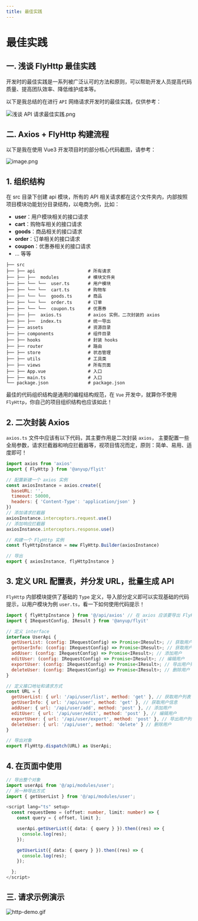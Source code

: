 ```yaml
---
title: 最佳实践
---
```


# 最佳实践

## 一. 浅谈 FlyHttp 最佳实践

开发时的最佳实践是一系列被广泛认可的方法和原则，可以帮助开发人员提高代码质量、提高团队效率、降低维护成本等。

以下是我总结的在进行 `API` 网络请求开发时的最佳实践，仅供参考：

![浅谈 API 请求最佳实践.png](https://p1-juejin.byteimg.com/tos-cn-i-k3u1fbpfcp/f2492c2f67e0449aa5af22e9b74206f3~tplv-k3u1fbpfcp-jj-mark:0:0:0:0:q75.image#?w=1472&h=683&s=156847&e=png&b=fef7f7)

## 二. Axios + FlyHttp 构建流程

以下是我在使用 Vue3 开发项目时的部分核心代码截图，请参考：

![image.png](https://p1-juejin.byteimg.com/tos-cn-i-k3u1fbpfcp/47bc81bb023f470789c75df5f4763442~tplv-k3u1fbpfcp-jj-mark:0:0:0:0:q75.image#?w=1352&h=734&s=241502&e=png&b=202020)

## 1. 组织结构

在 src 目录下创建 api 模块，所有的 API 相关请求都在这个文件夹内，内部按照项目模块功能划分目录结构，以电商为例，比如：

- **user**：用户模块相关的接口请求
- **cart**：购物车相关的接口请求
- **goods**：商品相关的接口请求
- **order**：订单相关的接口请求
- **coupon**：优惠券相关的接口请求
- ... 等等

```
├── src
├── ├── api                    # 所有请求
├── ├── ├──  modules           # 模块文件夹
├── ├── └── └──  user.ts       # 用户模块
├── ├── └── └──  cart.ts       # 购物车
├── ├── └── └──  goods.ts      # 商品
├── ├── └── └──  order.ts      # 订单
├── ├── └── └──  coupon.ts     # 优惠券
├── ├── ├──  axios.ts          # axios 实例，二次封装的 axios
├── ├── ├──  index.ts          # 统一导出
├── ├── assets                 # 资源目录
├── ├── components             # 组件目录
├── ├── hooks                  # 封装 hooks
├── ├── router                 # 路由
├── ├── store                  # 状态管理
├── ├── utils                  # 工具类
├── ├── views                  # 所有页面
├── ├── App.vue                # 入口
├── ├── main.ts                # 入口
└── package.json               # package.json
```

最佳的代码组织结构是通用的编程结构规范，在 `Vue` 开发中，就算你不使用 `FlyHttp`，你自己的项目组织结构也应该如此！

## 2. 二次封装 Axios

`axios.ts` 文件中应该有以下代码，其主要作用是二次封装 `axios`， 主要配置一些全局参数，请求拦截器和响应拦截器等，视项目情况而定，原则：简单、易用、适度即可！

```js
import axios from 'axios'
import { FlyHttp } from '@anyup/flyit'

// 配置新建一个 axios 实例
const axiosInstance = axios.create({
  baseURL: '',
  timeout: 50000,
  headers: { 'Content-Type': 'application/json' }
})
// 添加请求拦截器
axiosInstance.interceptors.request.use()
// 添加响应拦截器
axiosInstance.interceptors.response.use()

// 构建一个 FlyHttp 实例
const flyHttpInstance = new FlyHttp.Builder(axiosInstance)

// 导出
export { axiosInstance, flyHttpInstance }
```

## 3. 定义 URL 配置表，并分发 URL，批量生成 API

`FlyHttp` 内部模块提供了基础的 `Type` 定义，导入部分定义即可以实现基础的代码提示，以用户模块为例 `user.ts`，看一下如何使用代码提示！

```js
import { flyHttpInstance } from '@/api/axios' // 在 axios 应该要导出 FlyHttp 实例
import { IRequestConfig, IResult } from '@anyup/flyit'

// 定义 interface
interface UserApi {
  getUserList: (config: IRequestConfig) => Promise<IResult>; // 获取用户列表
  getUserInfo: (config: IRequestConfig) => Promise<IResult>; // 获取用户信息
  addUser: (config: IRequestConfig) => Promise<IResult>; // 添加用户
  editUser: (config: IRequestConfig) => Promise<IResult>; // 编辑用户
  exportUser: (config: IRequestConfig) => Promise<IResult>; // 导出用户列表
  deleteUser: (config: IRequestConfig) => Promise<IResult>; // 删除用户
}

// 定义接口地址和请求方式
const URL = {
  getUserList: { url: '/api/user/list', method: 'get' }, // 获取用户列表
  getUserInfo: { url: '/api/user', method: 'get' }, // 获取用户信息
  addUser: { url: '/api/user/add', method: 'post' }, // 添加用户
  editUser: { url: '/api/user/edit', method: 'post' }, // 编辑用户
  exportUser: { url: '/api/user/export', method: 'post' }, // 导出用户列表
  deleteUser: { url: '/api/user', method: 'delete' } // 删除用户
}

// 导出对象
export FlyHttp.dispatch(URL) as UserApi;
```

## 4. 在页面中使用

```ts
// 导出整个对象
import userApi from '@/api/modules/user';
// 另一种导出方式
import { getUserList } from '@/api/modules/user';

<script lang="ts" setup>
  const requestDemo = (offset: number, limit: number) => {
    const query = { offset, limit };

    userApi.getUserList({ data: { query } }).then((res) => {
      console.log(res);
    });

    getUserList({ data: { query } }).then((res) => {
      console.log(res);
    });

  };
</script>

```

## 三. 请求示例演示

![http-demo.gif](https://p3-juejin.byteimg.com/tos-cn-i-k3u1fbpfcp/648da621f0a2440d81ec151134b80513~tplv-k3u1fbpfcp-jj-mark:0:0:0:0:q75.image#?w=1000&h=600&s=560997&e=gif&f=102&b=fefefe)
